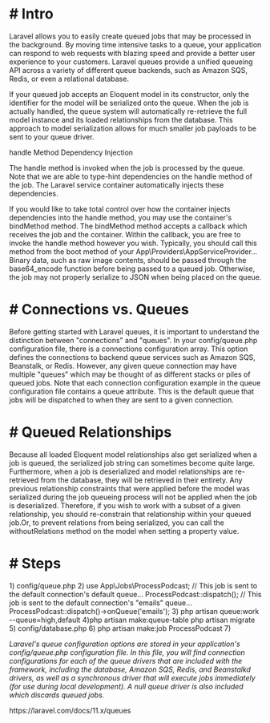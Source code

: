 
<h1># Intro</h1>
<p>
Laravel allows you to easily create queued jobs that may be processed in the background. By moving time intensive tasks to a queue, your application can respond to web requests with blazing speed and provide a better user experience to your customers. Laravel queues provide a unified queueing API across a variety of different queue backends, such as Amazon SQS, Redis, or even a relational database.

If your queued job accepts an Eloquent model in its constructor, only the identifier for the model will be serialized onto the queue. When the job is actually handled, the queue system will automatically re-retrieve the full model instance and its loaded relationships from the database. This approach to model serialization allows for much smaller job payloads to be sent to your queue driver.

handle Method Dependency Injection

The handle method is invoked when the job is processed by the queue. Note that we are able to type-hint dependencies on the handle method of the job. The Laravel service container automatically injects these dependencies.

If you would like to take total control over how the container injects dependencies into the handle method, you may use the container's bindMethod method. The bindMethod method accepts a callback which receives the job and the container. Within the callback, you are free to invoke the handle method however you wish. Typically, you should call this method from the boot method of your App\Providers\AppServiceProvider... Binary data, such as raw image contents, should be passed through the base64_encode function before being passed to a queued job. Otherwise, the job may not properly serialize to JSON when being placed on the queue.


</p>

<h1># Connections vs. Queues</h1>
<p> Before getting started with Laravel queues, it is important to understand the distinction between "connections" and "queues". In your config/queue.php configuration file, there is a connections configuration array. This option defines the connections to backend queue services such as Amazon SQS, Beanstalk, or Redis. However, any given queue connection may have multiple "queues" which may be thought of as different stacks or piles of queued jobs. Note that each connection configuration example in the queue configuration file contains a queue attribute. This is the default queue that jobs will be dispatched to when they are sent to a given connection. </p>

<h1># Queued Relationships</h1>
Because all loaded Eloquent model relationships also get serialized when a job is queued, the serialized job string can sometimes become quite large. Furthermore, when a job is deserialized and model relationships are re-retrieved from the database, they will be retrieved in their entirety. Any previous relationship constraints that were applied before the model was serialized during the job queueing process will not be applied when the job is deserialized. Therefore, if you wish to work with a subset of a given relationship, you should re-constrain that relationship within your queued job.Or, to prevent relations from being serialized, you can call the withoutRelations method on the model when setting a property value. 



<h1># Steps</h1>
<p> 
1) config/queue.php
2) use App\Jobs\ProcessPodcast;
// This job is sent to the default connection's default queue...
ProcessPodcast::dispatch();
// This job is sent to the default connection's "emails" queue...
ProcessPodcast::dispatch()->onQueue('emails');
3) php artisan queue:work --queue=high,default
4)php artisan make:queue-table
 php artisan migrate
5) config/database.php
6) php artisan make:job ProcessPodcast
7)

</p>

<p><i>
Laravel's queue configuration options are stored in your application's config/queue.php configuration file. In this file, you will find connection configurations for each of the queue drivers that are included with the framework, including the database, Amazon SQS, Redis, and Beanstalkd drivers, as well as a synchronous driver that will execute jobs immediately (for use during local development). A null queue driver is also included which discards queued jobs. </i></p>

<a>    
https://laravel.com/docs/11.x/queues
</a>
